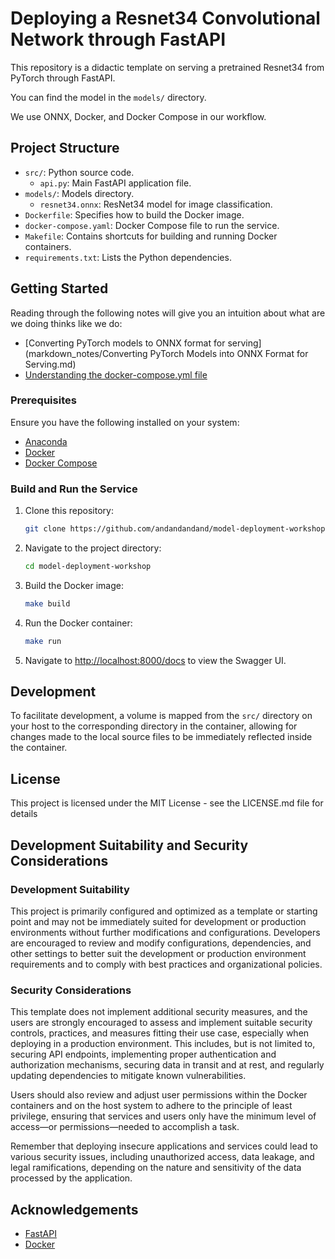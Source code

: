 # Deploying a Resnet34 Convolutional Network through FastAPI

This repository is a didactic template on serving a pretrained Resnet34 from PyTorch through FastAPI. 

You can find the model in the `models/` directory.  

We use ONNX, Docker, and Docker Compose in our workflow. 

## Project Structure

- `src/`: Python source code.
  - `api.py`: Main FastAPI application file.
- `models/`: Models directory.
  - `resnet34.onnx`: ResNet34 model for image classification.
- `Dockerfile`: Specifies how to build the Docker image.
- `docker-compose.yaml`: Docker Compose file to run the service.
- `Makefile`: Contains shortcuts for building and running Docker containers.
- `requirements.txt`: Lists the Python dependencies.

## Getting Started
Reading through the following notes will give you an intuition about what are we doing thinks like we do:
* [Converting PyTorch models to ONNX format for serving](markdown_notes/Converting PyTorch Models into ONNX Format for Serving.md)
* [Understanding the docker-compose.yml file](https://github.com/andandandand/model-deployment-workshop/blob/master/Understanding%20the%20docker-compose%20file.md)

### Prerequisites

Ensure you have the following installed on your system:

- [Anaconda](https://www.anaconda.com/download)
- [Docker](https://www.docker.com/get-started)
- [Docker Compose](https://docs.docker.com/compose/install/)

### Build and Run the Service

1. Clone this repository:
    ```sh
    git clone https://github.com/andandandand/model-deployment-workshop
    ```
2. Navigate to the project directory:
    ```sh
    cd model-deployment-workshop
    ```
3. Build the Docker image:
    ```sh
    make build
    ```

4. Run the Docker container:
    ```sh
    make run
    ```

5. Navigate to [http://localhost:8000/docs](http://localhost:8000/docs) to view the Swagger UI.

## Development
To facilitate development, a volume is mapped from the `src/` directory on your host to the corresponding directory in the container, allowing for changes made to the local source files to be immediately reflected inside the container.  

## License
This project is licensed under the MIT License - see the LICENSE.md file for details 

## Development Suitability and Security Considerations

### Development Suitability
This project is primarily configured and optimized as a template or starting point and may not be immediately suited for development or production environments without further modifications and configurations. Developers are encouraged to review and modify configurations, dependencies, and other settings to better suit the development or production environment requirements and to comply with best practices and organizational policies.

### Security Considerations
This template does not implement additional security measures, and the users are strongly encouraged to assess and implement suitable security controls, practices, and measures fitting their use case, especially when deploying in a production environment. This includes, but is not limited to, securing API endpoints, implementing proper authentication and authorization mechanisms, securing data in transit and at rest, and regularly updating dependencies to mitigate known vulnerabilities.

Users should also review and adjust user permissions within the Docker containers and on the host system to adhere to the principle of least privilege, ensuring that services and users only have the minimum level of access—or permissions—needed to accomplish a task.

Remember that deploying insecure applications and services could lead to various security issues, including unauthorized access, data leakage, and legal ramifications, depending on the nature and sensitivity of the data processed by the application.

## Acknowledgements
- [FastAPI](https://fastapi.tiangolo.com/)
- [Docker](https://www.docker.com/)

